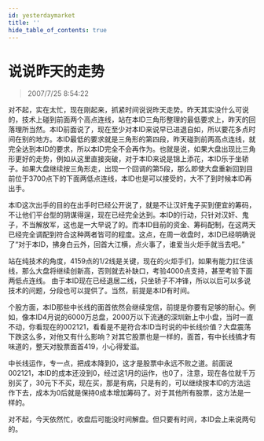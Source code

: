 ```yaml
---
id: yesterdaymarket 
title: ''
hide_table_of_contents: true
---
```


# 说说昨天的走势

> 2007/7/25 8:54:22

<div style={{color: '#FF0000', fontWeight: 'bold', fontSize: '18px'}}>

对不起，实在太忙，现在刚起来，抓紧时间说说昨天走势。昨天其实没什么可说的，技术上碰到前面两个高点连线，站在本ID三角形整理的最低要求上，昨天的回落理所当然。本ID前面说了，现在至少对本ID来说早已进退自如，所以要花多点时间在别的地方。本ID最低的要求就是三角形的第四段，昨天碰到前两高点连线，就完全达到本ID的要求，所以本ID完全不会再作为。也就是说，如果大盘出现比三角形更好的走势，例如从这里直接突破，对于本ID来说是锦上添花，本ID乐于坐轿子。如果大盘继续按三角形走，出现一个回调的第5段，那么即使大盘重新回到目前位于3700点下的下面两低点连线，本ID也是可以接受的，大不了到时候本ID再出手。

 

本ID这次出手的目的在出手时已经公开说了，就是不让汉奸鬼子买到便宜的筹码，不让他们平台型的阴谋得逞，现在已经完全达到。本ID的行动，只针对汉奸、鬼子，不当解放军，这也是一大早说了的。而本ID目前的资金、筹码配制，在这两天已经完全调配到符合这种两者皆可的程度。这点，在周一收盘时，本ID已经明确说了“对于本ID，拂身白云外，回首大江横，点火事了，谁爱当火炬手就当去吧。”

 

站在纯技术的角度，4159点的1/2线是关键，现在的火炬手们，如果有能力扛住该线，那么大盘将继续创新高，否则就去补缺口，考验4000点支持，甚至考验下面两低点连线。 由于本ID现在已经退居二线，只坐轿子不冲锋，所以以后可以多说技术的问题，分段也可以提供了。当然，前提是本ID有时间。

 

个股方面，本ID那些中长线的面首依然会继续宠信，前提是你要有足够的耐心。例如，像本ID4月说的6000万总盘，2000万以下流通的深圳新上中小盘，当时一直不动，你看现在的002121，看看是不是符合本ID当时说的中长线价值？大盘震荡下跌这么多，对他又有什么影响？对其它股票也是一样的，面首，有中长线搞才有味道的，整天对股票面首419，小心得爱滋。

 

中长线运作，专一点，把成本降到0，这才是股票中永远不败之道。前面说002121，本ID的成本还没到0，经过这1月的运作，也0了，注意，现在各位就千万别买了，30元下不买，现在买，那是有病，只是有的，可以继续按本ID的方法运作下去，成本为0后就是保持0成本增加筹码了。对于其他所有股票，这方法是一样的。

 

对不起，今天依然忙，收盘后可能没时间解盘。但只要有时间，本ID会上来说两句的。

</div>